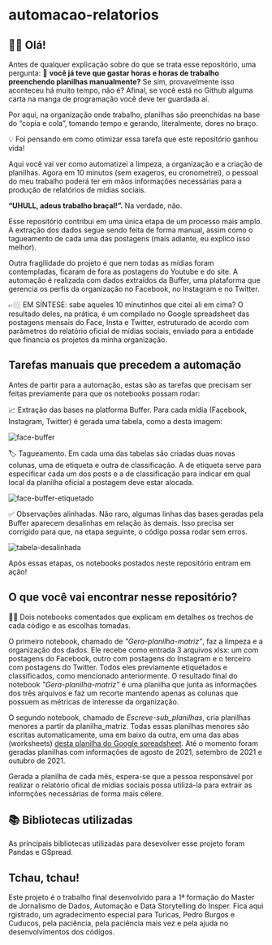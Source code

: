 # automacao-relatorios

## 🖐🏼 Olá! 

Antes de qualquer explicação sobre do que se trata esse repositório, uma pergunta: 🤔 __você já teve que gastar horas e horas de trabalho preenchendo planilhas manualmente?__ 
Se sim, provavelmente isso aconteceu há muito tempo, não é? Afinal, se você está no Github alguma carta na manga de programação você deve ter guardada aí.

Por aqui, na organização onde trabalho, planilhas são preenchidas na base do “copia e cola”, tomando tempo e gerando, literalmente, dores no braço.

💡 Foi pensando em como otimizar essa tarefa que este repositório ganhou vida! 

Aqui você vai ver como automatizei a limpeza, a organização e a criação de planilhas. Agora em 10 minutos (sem exageros, eu cronometrei), o pessoal do meu trabalho poderá ter em mãos informações necessárias para a produção de relatórios de mídias sociais. 

__“UHULL, adeus trabalho braçal!”.__ Na verdade, não.

Esse repositório contribui em uma única etapa de um processo mais amplo. A extração dos dados segue sendo feita de forma manual, assim como o tagueamento de cada uma das postagens (mais adiante, eu explico isso melhor). 

Outra fragilidade do projeto é que nem todas as mídias foram contempladas, ficaram de fora as postagens do Youtube e do site. A automação é realizada com dados extraídos da Buffer, uma plataforma que gerencia os perfis da organização no Facebook, no Instagram e no Twitter.

👉🏼 EM SÍNTESE: sabe aqueles 10 minutinhos que citei ali em cima? O resultado deles, na prática, é um compilado no Google spreadsheet das postagens mensais do Face, Insta e Twitter, estruturado de acordo com parâmetros do relatório oficial de mídias sociais, enviado para a entidade que financia os projetos da minha organização. 

## Tarefas manuais que precedem a automação 

Antes de partir para a automação, estas são as tarefas que precisam ser feitas previamente para que os notebooks possam rodar:

📈 Extração das bases na platforma Buffer. Para cada mídia (Facebook, Instagram, Twitter) é gerada uma tabela, como a desta imagem:

![face-buffer](https://user-images.githubusercontent.com/89229665/149389692-27af644d-7dc5-48c2-bff0-08e76fc64b8f.png)

🏷 Tagueamento. Em cada uma das tabelas são criadas duas novas colunas, uma de etiqueta e outra de classificação. A de etiqueta serve para especificar cada um dos posts e a de classificação para indicar em qual local da planilha oficial a postagem deve estar alocada.

![face-buffer-etiquetado](https://user-images.githubusercontent.com/89229665/149391720-54858db8-b007-4952-8f5f-a3f29a5903bc.png)

✅ Observações alinhadas. Não raro, algumas linhas das bases geradas pela Buffer aparecem desalinhas em relação às demais. Isso precisa ser corrigido para que, na etapa seguinte, o código possa rodar sem erros. 

![tabela-desalinhada](https://user-images.githubusercontent.com/89229665/149392298-6c890164-1b0b-4c12-b97c-6da7555b12c7.png)

Após essas etapas, os notebooks postados neste repositório entram em ação!

## O que você vai encontrar nesse repositório?

✌🏼 Dois notebooks comentados que explicam em detalhes os trechos de cada código e as escolhas tomadas. 

O primeiro notebook, chamado de *"Gera-planilha-matriz"*, faz a limpeza e a organização dos dados. Ele recebe como entrada 3 arquivos xlsx: um com postagens do Facebook, outro com postagens do Instagram e o terceiro com postagens do Twitter. Todos eles previamente etiquetados e classificados, como mencionado anteriormente. O resultado final do notebook *"Gera-planilha-matriz"* é uma planilha que junta as informações dos três arquivos e faz um recorte mantendo apenas as colunas que possuem as métricas de interesse da organização.

O segundo notebook, chamado de *Escreve-sub_planilhas*, cria planilhas menores a partir da planilha_matriz. Todas essas planilhas menores são escritas automaticamente, uma em baixo da outra, em uma das abas (worksheets) [desta planilha do Google spreadsheet](https://docs.google.com/spreadsheets/d/1jMikjV_8-L_9SvE4jn49ZxWAT5yTDD9p48oPvYk-AIM/edit#gid=37916203). Até o momento foram geradas planilhas com informações de agosto de 2021, setembro de 2021 e outubro de 2021. 

Gerada a planilha de cada mês, espera-se que a pessoa responsável por realizar o relatório ofical de mídias sociais possa utilizá-la para extrair as informções necessárias de forma mais célere.

## 📚 Bibliotecas utilizadas

As principais bibliotecas utilizadas para desevolver esse projeto foram Pandas e GSpread. 

## Tchau, tchau!

Este projeto é o trabalho final desenvolvido para a 1ª formação do Master de Jornalismo de Dados, Automação e Data Storytelling do Insper. Fica aqui rgistrado, um agradecimento especial para Turicas, Pedro Burgos e Cuducos, pela paciência, pela paciência mais vez e pela ajuda no desenvolvimentos dos códigos. 

